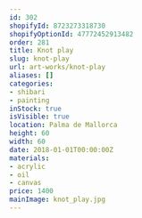 ```yaml
---
id: 302
shopifyId: 8723273318730
shopifyOptionId: 47772452913482
order: 281
title: Knot play
slug: knot-play
url: art-works/knot-play
aliases: []
categories:
- shibari
- painting
inStock: true
isVisible: true
location: Palma de Mallorca
height: 60
width: 60
date: 2018-01-01T00:00:00Z
materials:
- acrylic
- oil
- canvas
price: 1400
mainImage: knot_play.jpg
---
```

